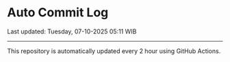 # Auto Commit Log

Last updated: Tuesday, 07-10-2025 05:11 WIB

---

This repository is automatically updated every 2 hour using GitHub Actions.
